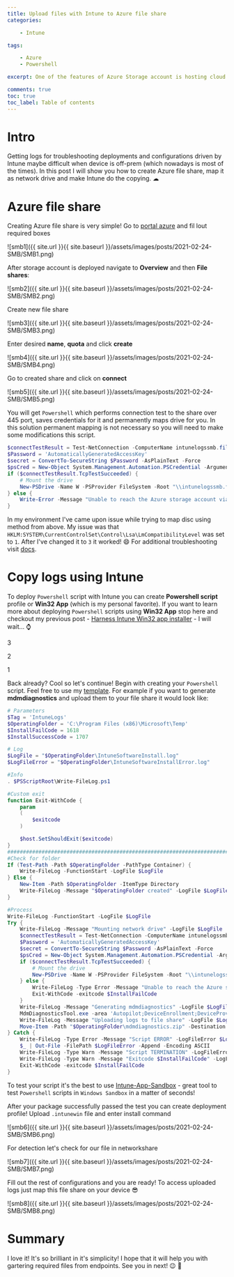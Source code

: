 ```yaml
---
title: Upload files with Intune to Azure file share
categories:

    - Intune

tags:

    - Azure
    - Powershell

excerpt: One of the features of Azure Storage account is hosting cloud file share. With Powershell it can be mapped as temporary drive

comments: true
toc: true
toc_label: Table of contents
---
```


# Intro

Getting logs for troubleshooting deployments and configurations driven by Intune maybe difficult when device is off-prem (which nowadays is most of the times). In this post I will show you how to create Azure file share, map it as network drive and make Intune do the copying. ☁

# Azure file share

Creating Azure file share is very simple!
Go to [portal azure](https://portal.azure.com/#create/Microsoft.StorageAccount) and fil lout required boxes

![smb1]({{ site.url }}{{ site.baseurl }}/assets/images/posts/2021-02-24-SMB/SMB1.png)

After storage account is deployed navigate to **Overview** and then **File shares**:

![smb2]({{ site.url }}{{ site.baseurl }}/assets/images/posts/2021-02-24-SMB/SMB2.png)

Create new file share

![smb3]({{ site.url }}{{ site.baseurl }}/assets/images/posts/2021-02-24-SMB/SMB3.png)

Enter desired **name**, **quota** and click **create**

![smb4]({{ site.url }}{{ site.baseurl }}/assets/images/posts/2021-02-24-SMB/SMB4.png)

Go to created share and click on **connect**

![smb5]({{ site.url }}{{ site.baseurl }}/assets/images/posts/2021-02-24-SMB/SMB5.png)

You will get `Powershell` which performs connection test to the share over 445 port, saves credentials for it and permanently maps drive for you.
In this solution permanent mapping is not necessary so you will need to make some modifications this script.

```powershell
$connectTestResult = Test-NetConnection -ComputerName intunelogssmb.file.core.windows.net -Port 445
$Password = 'AutomaticallyGeneratedAccessKey'
$secret = ConvertTo-SecureString $Password -AsPlainText -Force
$psCred = New-Object System.Management.Automation.PSCredential -ArgumentList ('Azure\intunelogssmb', $secret)
if ($connectTestResult.TcpTestSucceeded) {
    # Mount the drive
    New-PSDrive -Name W -PSProvider FileSystem -Root "\\intunelogssmb.file.core.windows.net\logs" -Credential $psCred
} else {
    Write-Error -Message "Unable to reach the Azure storage account via port 445. Check to make sure your organization or ISP is not blocking port 445, or use Azure P2S VPN, Azure S2S VPN, or Express Route to tunnel SMB traffic over a different port."
}
```

In my environment I've came upon issue while trying to map disc using method from above.
My issue was that `HKLM:SYSTEM\CurrentControlSet\Control\Lsa\LmCompatibilityLevel` was set to `1`.
After I've changed it to `3` it worked! 😄
For additional troubleshooting visit [docs](https://docs.microsoft.com/en-us/azure/storage/files/storage-troubleshoot-windows-file-connection-problems).

# Copy logs using Intune

To deploy `Powershell` script with Intune you can create **Powershell script** profile or **Win32 App** (which is my personal favorite).
If you want to learn more about deploying `Powershell` scripts using **Win32 App** stop here and checkout my previous post - [Harness Intune Win32 app installer](https://universecitiz3n.tech/intune/Intune-Win32-CustomScript/) - I will wait... ⌚

3

2

1

Back already? Cool so let's continue!
Begin with creating your `Powershell` script.
Feel free to use my [template](https://github.com/UniverseCitiz3n/Intune-App-Sandbox/blob/master/Intune-App-Sandbox/Helpers/Install-ProgramScriptTemplate.ps1).
For example if you want to generate **mdmdiagnostics** and upload them to your file share it would look like:

```powershell
# Parameters
$Tag = 'IntuneLogs'
$OperatingFolder = 'C:\Program Files (x86)\Microsoft\Temp'
$InstallFailCode = 1618
$InstallSuccessCode = 1707

# Log
$LogFile = "$OperatingFolder\IntuneSoftwareInstall.log"
$LogFileError = "$OperatingFolder\IntuneSoftwareInstallError.log"

#Info
. $PSScriptRoot\Write-FileLog.ps1

#Custom exit
function Exit-WithCode {
	param
	(
		$exitcode
	)

	$host.SetShouldExit($exitcode)
}
#######################################################################
#Check for folder
If (Test-Path -Path $OperatingFolder -PathType Container) {
	Write-FileLog -FunctionStart -LogFile $LogFile
} Else {
	New-Item -Path $OperatingFolder -ItemType Directory
	Write-FileLog -Message "$OperatingFolder created" -LogFile $LogFile
}

#Process
Write-FileLog -FunctionStart -LogFile $LogFile
Try {
	Write-FileLog -Message "Mounting network drive" -LogFile $LogFile
	$connectTestResult = Test-NetConnection -ComputerName intunelogssmb.file.core.windows.net -Port 445
	$Password = 'AutomaticallyGeneratedAccessKey'
	$secret = ConvertTo-SecureString $Password -AsPlainText -Force
	$psCred = New-Object System.Management.Automation.PSCredential -ArgumentList ('Azure\intunelogssmb', $secret)
	if ($connectTestResult.TcpTestSucceeded) {
		# Mount the drive
		New-PSDrive -Name W -PSProvider FileSystem -Root "\\intunelogssmb.file.core.windows.net\logs" -Credential $psCred
	} else {
		Write-FileLog -Type Error -Message "Unable to reach the Azure storage account via port 445" -LogFileError $LogFileError
		Exit-WithCode -exitcode $InstallFailCode
	}
	Write-FileLog -Message "Generating mdmdiagnostics" -LogFile $LogFile
	MdmDiagnosticsTool.exe -area 'Autopilot;DeviceEnrollment;DeviceProvisioning;TPM' -zip "$OperatingFolder\mdmdiagnostics.zip"
	Write-FileLog -Message "Uploading logs to file share" -LogFile $LogFile
	Move-Item -Path "$OperatingFolder\mdmdiagnostics.zip" -Destination W:\ -Force
} Catch {
	Write-FileLog -Type Error -Message "Script ERROR" -LogFileError $LogFileError
	$_ | Out-File -FilePath $LogFileError -Append -Encoding ASCII
	Write-FileLog -Type Warn -Message "Script TERMINATION" -LogFileError $LogFileError
	Write-FileLog -Type Warn -Message "Exitcode $InstallFailCode" -LogFileError $LogFileError
	Exit-WithCode -exitcode $InstallFailCode
}
```

To test your script it's the best to use [Intune-App-Sandbox](https://github.com/UniverseCitiz3n/Intune-App-Sandbox) - great tool to test `Powershell` scripts in `Windows Sandbox` in a matter of seconds!

After your package successfully passed the test you can create deployment profile!
Upload `.intunewin` file and enter install command

![smb6]({{ site.url }}{{ site.baseurl }}/assets/images/posts/2021-02-24-SMB/SMB6.png)

For detection let's check for our file in networkshare

![smb7]({{ site.url }}{{ site.baseurl }}/assets/images/posts/2021-02-24-SMB/SMB7.png)

Fill out the rest of configurations and you are ready!
To access uploaded logs just map this file share on your device 😎

![smb8]({{ site.url }}{{ site.baseurl }}/assets/images/posts/2021-02-24-SMB/SMB8.png)

# Summary

I love it! It's so brilliant in it's simplicity!
I hope that it will help you with gartering required files from endpoints.
See you in next! 😉 🧠
